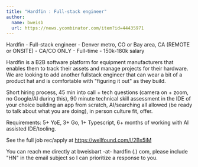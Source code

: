 ```yaml
---
title: "Hardfin : Full-stack engineer"
author:
  name: bweisb
  url: https://news.ycombinator.com/item?id=44435971
---
```


<JobNavigation />

Hardfin - Full-stack engineer - Denver metro, CO or Bay area, CA (REMOTE or ONSITE) - CA&#x2F;CO ONLY - Full-time - 150k-180k salary

Hardfin is a B2B software platform for equipment manufacturers that enables them to track their assets and manage projects for their hardware. We are looking to add another fullstack engineer that can wear a bit of a product hat and is comfortable with &quot;figuring it out&quot; as they build.

Short hiring process, 45 min into call + tech questions (camera on + zoom, no Google&#x2F;AI during this), 90 minute technical skill assessment in the IDE of your choice building an app from scratch, AI&#x2F;searching all allowed (be ready to talk about what you are doing), in person culture fit, offer.

Requirements: 5+ YoE, 3+ Go, 1+ Typescript, 6+ months of working with AI assisted IDE&#x2F;tooling.

See the full job rec&#x2F;apply at <a href="https:&#x2F;&#x2F;wellfound.com&#x2F;l&#x2F;2Bs5iM" rel="nofollow">https:&#x2F;&#x2F;wellfound.com&#x2F;l&#x2F;2Bs5iM</a>

You can reach me directly at bweisbart -at- hardfin (.) com, please include &quot;HN&quot; in the email subject so I can prioritize a response to you.
<JobApplication />
